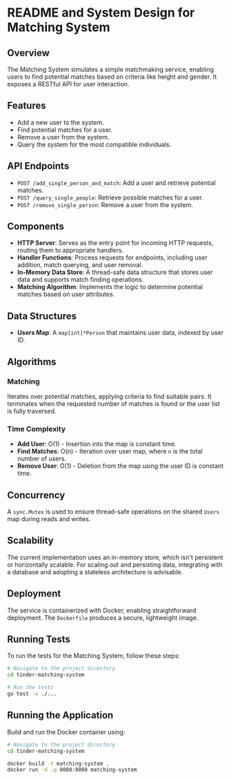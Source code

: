 # README and System Design for Matching System

## Overview

The Matching System simulates a simple matchmaking service, enabling users to find potential matches based on criteria like height and gender. It exposes a RESTful API for user interaction.

## Features

- Add a new user to the system.
- Find potential matches for a user.
- Remove a user from the system.
- Query the system for the most compatible individuals.

## API Endpoints

- `POST /add_single_person_and_match`: Add a user and retrieve potential matches.
- `POST /query_single_people`: Retrieve possible matches for a user.
- `POST /remove_single_person`: Remove a user from the system.

## Components

- **HTTP Server**: Serves as the entry point for incoming HTTP requests, routing them to appropriate handlers.
- **Handler Functions**: Process requests for endpoints, including user addition, match querying, and user removal.
- **In-Memory Data Store**: A thread-safe data structure that stores user data and supports match finding operations.
- **Matching Algorithm**: Implements the logic to determine potential matches based on user attributes.

## Data Structures

- **Users Map**: A `map[int]*Person` that maintains user data, indexed by user ID.

## Algorithms

### Matching

Iterates over potential matches, applying criteria to find suitable pairs. It terminates when the requested number of matches is found or the user list is fully traversed.

### Time Complexity

- **Add User**: O(1) - Insertion into the map is constant time.
- **Find Matches**: O(n) - Iteration over user map, where `n` is the total number of users.
- **Remove User**: O(1) - Deletion from the map using the user ID is constant time.

## Concurrency

A `sync.Mutex` is used to ensure thread-safe operations on the shared `Users` map during reads and writes.

## Scalability

The current implementation uses an in-memory store, which isn't persistent or horizontally scalable. For scaling out and persisting data, integrating with a database and adopting a stateless architecture is advisable.

## Deployment

The service is containerized with Docker, enabling straightforward deployment. The `Dockerfile` produces a secure, lightweight image.

## Running Tests

To run the tests for the Matching System, follow these steps:

```bash
# Navigate to the project directory
cd tinder-matching-system

# Run the tests
go test -v ./...
```

## Running the Application

Build and run the Docker container using:

```bash
# Navigate to the project directory
cd tinder-matching-system

docker build -t matching-system .
docker run -d -p 8080:8080 matching-system
```